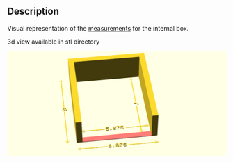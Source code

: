 Description
--------

  Visual representation of the [measurements](https://www.kickstarter.com/projects/438986934/the-open-enigma-project/comments?cursor=6581272#comment-6581271) for the internal box.
  
  3d view available in stl directory

 ![ScreenShot](https://raw.githubusercontent.com/l0gikG8/OpenEnigma/master/measurements/pictures/measurements.png)